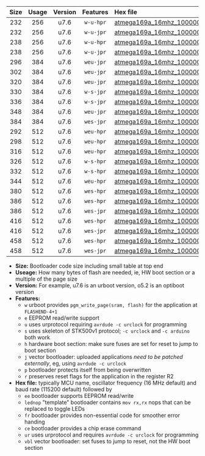 |Size|Usage|Version|Features|Hex file|
|:-:|:-:|:-:|:-:|:--|
|232|256|u7.6|`w-u-hpr`|[atmega169a_16mhz_1000000bps_ur.hex](https://raw.githubusercontent.com/stefanrueger/urboot/main//atmega169a_16mhz_1000000bps_ur.hex)|
|232|256|u7.6|`w-u-jpr`|[atmega169a_16mhz_1000000bps_ur_vbl.hex](https://raw.githubusercontent.com/stefanrueger/urboot/main//atmega169a_16mhz_1000000bps_ur_vbl.hex)|
|238|256|u7.6|`w-u-hpr`|[atmega169a_16mhz_1000000bps_lednop_ur.hex](https://raw.githubusercontent.com/stefanrueger/urboot/main//atmega169a_16mhz_1000000bps_lednop_ur.hex)|
|238|256|u7.6|`w-u-jpr`|[atmega169a_16mhz_1000000bps_lednop_ur_vbl.hex](https://raw.githubusercontent.com/stefanrueger/urboot/main//atmega169a_16mhz_1000000bps_lednop_ur_vbl.hex)|
|296|384|u7.6|`weu-jpr`|[atmega169a_16mhz_1000000bps_ee_ur_vbl.hex](https://raw.githubusercontent.com/stefanrueger/urboot/main//atmega169a_16mhz_1000000bps_ee_ur_vbl.hex)|
|302|384|u7.6|`weu-jpr`|[atmega169a_16mhz_1000000bps_ee_lednop_ur_vbl.hex](https://raw.githubusercontent.com/stefanrueger/urboot/main//atmega169a_16mhz_1000000bps_ee_lednop_ur_vbl.hex)|
|320|384|u7.6|`weu-jpr`|[atmega169a_16mhz_1000000bps_ee_lednop_fr_ur_vbl.hex](https://raw.githubusercontent.com/stefanrueger/urboot/main//atmega169a_16mhz_1000000bps_ee_lednop_fr_ur_vbl.hex)|
|330|384|u7.6|`w-s-jpr`|[atmega169a_16mhz_1000000bps_vbl.hex](https://raw.githubusercontent.com/stefanrueger/urboot/main//atmega169a_16mhz_1000000bps_vbl.hex)|
|336|384|u7.6|`w-s-jpr`|[atmega169a_16mhz_1000000bps_lednop_vbl.hex](https://raw.githubusercontent.com/stefanrueger/urboot/main//atmega169a_16mhz_1000000bps_lednop_vbl.hex)|
|348|384|u7.6|`weu-jpr`|[atmega169a_16mhz_1000000bps_ee_lednop_fr_ce_ur_vbl.hex](https://raw.githubusercontent.com/stefanrueger/urboot/main//atmega169a_16mhz_1000000bps_ee_lednop_fr_ce_ur_vbl.hex)|
|384|384|u7.6|`wes-jpr`|[atmega169a_16mhz_1000000bps_ee_vbl.hex](https://raw.githubusercontent.com/stefanrueger/urboot/main//atmega169a_16mhz_1000000bps_ee_vbl.hex)|
|292|512|u7.6|`weu-hpr`|[atmega169a_16mhz_1000000bps_ee_ur.hex](https://raw.githubusercontent.com/stefanrueger/urboot/main//atmega169a_16mhz_1000000bps_ee_ur.hex)|
|298|512|u7.6|`weu-hpr`|[atmega169a_16mhz_1000000bps_ee_lednop_ur.hex](https://raw.githubusercontent.com/stefanrueger/urboot/main//atmega169a_16mhz_1000000bps_ee_lednop_ur.hex)|
|316|512|u7.6|`weu-hpr`|[atmega169a_16mhz_1000000bps_ee_lednop_fr_ur.hex](https://raw.githubusercontent.com/stefanrueger/urboot/main//atmega169a_16mhz_1000000bps_ee_lednop_fr_ur.hex)|
|326|512|u7.6|`w-s-hpr`|[atmega169a_16mhz_1000000bps.hex](https://raw.githubusercontent.com/stefanrueger/urboot/main//atmega169a_16mhz_1000000bps.hex)|
|332|512|u7.6|`w-s-hpr`|[atmega169a_16mhz_1000000bps_lednop.hex](https://raw.githubusercontent.com/stefanrueger/urboot/main//atmega169a_16mhz_1000000bps_lednop.hex)|
|344|512|u7.6|`weu-hpr`|[atmega169a_16mhz_1000000bps_ee_lednop_fr_ce_ur.hex](https://raw.githubusercontent.com/stefanrueger/urboot/main//atmega169a_16mhz_1000000bps_ee_lednop_fr_ce_ur.hex)|
|380|512|u7.6|`wes-hpr`|[atmega169a_16mhz_1000000bps_ee.hex](https://raw.githubusercontent.com/stefanrueger/urboot/main//atmega169a_16mhz_1000000bps_ee.hex)|
|386|512|u7.6|`wes-hpr`|[atmega169a_16mhz_1000000bps_ee_lednop.hex](https://raw.githubusercontent.com/stefanrueger/urboot/main//atmega169a_16mhz_1000000bps_ee_lednop.hex)|
|386|512|u7.6|`wes-jpr`|[atmega169a_16mhz_1000000bps_ee_lednop_vbl.hex](https://raw.githubusercontent.com/stefanrueger/urboot/main//atmega169a_16mhz_1000000bps_ee_lednop_vbl.hex)|
|416|512|u7.6|`wes-hpr`|[atmega169a_16mhz_1000000bps_ee_lednop_fr.hex](https://raw.githubusercontent.com/stefanrueger/urboot/main//atmega169a_16mhz_1000000bps_ee_lednop_fr.hex)|
|416|512|u7.6|`wes-jpr`|[atmega169a_16mhz_1000000bps_ee_lednop_fr_vbl.hex](https://raw.githubusercontent.com/stefanrueger/urboot/main//atmega169a_16mhz_1000000bps_ee_lednop_fr_vbl.hex)|
|458|512|u7.6|`wes-hpr`|[atmega169a_16mhz_1000000bps_ee_lednop_fr_ce.hex](https://raw.githubusercontent.com/stefanrueger/urboot/main//atmega169a_16mhz_1000000bps_ee_lednop_fr_ce.hex)|
|458|512|u7.6|`wes-jpr`|[atmega169a_16mhz_1000000bps_ee_lednop_fr_ce_vbl.hex](https://raw.githubusercontent.com/stefanrueger/urboot/main//atmega169a_16mhz_1000000bps_ee_lednop_fr_ce_vbl.hex)|

- **Size:** Bootloader code size including small table at top end
- **Useage:** How many bytes of flash are needed, ie, HW boot section or a multiple of the page size
- **Version:** For example, u7.6 is an urboot version, o5.2 is an optiboot version
- **Features:**
  + `w` urboot provides `pgm_write_page(sram, flash)` for the application at `FLASHEND-4+1`
  + `e` EEPROM read/write support
  + `u` uses urprotocol requiring `avrdude -c urclock` for programming
  + `s` uses skeleton of STK500v1 protocol; `-c urclock` and `-c arduino` both work
  + `h` hardware boot section: make sure fuses are set for reset to jump to boot section
  + `j` vector bootloader: uploaded applications *need to be patched externally*, eg, using `avrdude -c urclock`
  + `p` bootloader protects itself from being overwritten
  + `r` preserves reset flags for the application in the register R2
- **Hex file:** typically MCU name, oscillator frequency (16 MHz default) and baud rate (115200 default) followed by
  + `ee` bootloader supports EEPROM read/write
  + `lednop` "template" bootloader contains `mov rx,rx` nops that can be replaced to toggle LEDs
  + `fr` bootloader provides non-essential code for smoother error handing
  + `ce` bootloader provides a chip erase command
  + `ur` uses urprotocol and requires `avrdude -c urclock` for programming
  + `vbl` vector bootloader: set fuses to jump to reset, not the HW boot section
